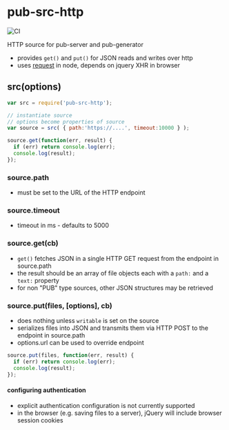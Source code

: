 # pub-src-http
![CI](https://github.com/jldec/pub-src-http/workflows/CI/badge.svg)

HTTP source for pub-server and pub-generator

* provides `get()` and `put()` for JSON reads and writes over http
* uses [request](https://github.com/mikeal/request) in node, depends on jquery XHR in browser

## src(options)

```javascript
var src = require('pub-src-http');

// instantiate source
// options become properties of source
var source = src( { path:'https://....', timeout:10000 } );

source.get(function(err, result) {
  if (err) return console.log(err);
  console.log(result);
});

```
### source.path
- must be set to the URL of the HTTP endpoint

### source.timeout
- timeout in ms - defaults to 5000

### source.get(cb)
- `get()` fetches JSON in a single HTTP GET request from the endpoint in source.path
- the result should be an array of file objects each with a `path:` and a `text:` property
- for non "PUB" type sources, other JSON structures may be retrieved

### source.put(files, [options], cb)
- does nothing unless `writable` is set on the source
- serializes files into JSON and transmits them via HTTP POST to the endpoint in source.path
- options.url can be used to override endpoint

```javascript
source.put(files, function(err, result) {
  if (err) return console.log(err);
  console.log(result);
});
```

#### configuring authentication
- explicit authentication configuration is not currently supported
- in the browser (e.g. saving files to a server), jQuery will include browser session cookies
